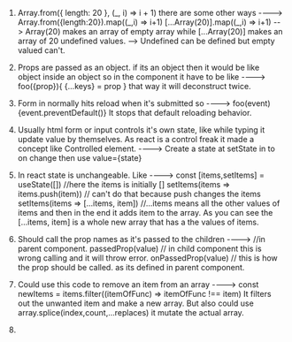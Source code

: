 1. Array.from({ length: 20 }, (\_, i) => i + 1) there are some other ways ---->
   Array.from({length:20}).map((\_,i) => i+1)
   [...Array(20)].map((\_,i) => i+1)
   --> Array(20) makes an array of empty array while [...Array(20)] makes an array of 20 undefined values.
   --> Undefined can be defined but empty valued can't.

2. Props are passed as an object. if its an object then it would be like object inside an object so in the component it have to be like ---->
   foo({prop}){
   {...keys} = prop
   }
   that way it will deconstruct twice.

3. Form in normally hits reload when it's submitted so ---->
   foo(event){event.preventDefault()}
   It stops that default reloading behavior.

4. Usually html form or input controls it's own state, like while typing it update value by themselves. As react is a control freak it made a concept like Controlled element. ---->
   Create a state at setState in to on change then use value={state}

5. In react state is unchangeable. Like ---->
   const [items,setItems] = useState([]) //here the items is initially []
   setItems(items => items.push(item)) // can't do that because push changes the items
   setItems(items => [...items, item]) //...items means all the other values of items and then in the end it adds item to the array.
   As you can see the [...items, item] is a whole new array that has a the values of items.

6. Should call the prop names as it's passed to the children ---->
   <Items onPassedProp={passedProp}/> //in parent component.
   passedProp(value) // in child component this is wrong calling and it will throw error.
   onPassedProp(value) // this is how the prop should be called. as its defined in parent component.

7. Could use this code to remove an item from an array ---->
   const newItems = items.filter((itemOfFunc) => itemOfFunc !== item)
   It filters out the unwanted item and make a new array.
   But also could use array.splice(index,count,...replaces) it mutate the actual array.

8.
